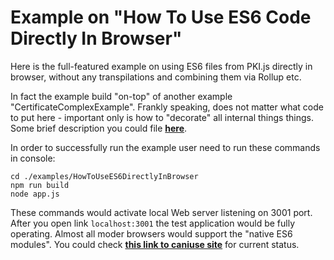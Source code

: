 # Example on "How To Use ES6 Code Directly In Browser"

Here is the full-featured example on using ES6 files from PKI.js directly in browser, without any transpilations and combining them via Rollup etc.

In fact the example build "on-top" of another example "CertificateComplexExample". Frankly speaking, does not matter what code to put here - important only is how to "decorate" all internal things things. Some brief description you could file [**here**](https://github.com/PeculiarVentures/PKI.js#how-to-use-pkijs-es6-files-directly-in-browser).

In order to successfully run the example user need to run these commands in console:
```
cd ./examples/HowToUseES6DirectlyInBrowser
npm run build
node app.js
```
These commands would activate local Web server listening on 3001 port. After you open link `localhost:3001` the test application would be fully operating. Almost all moder browsers would support the "native ES6 modules". You could check [**this link to caniuse site**](https://caniuse.com/#feat=es6-module) for current status.